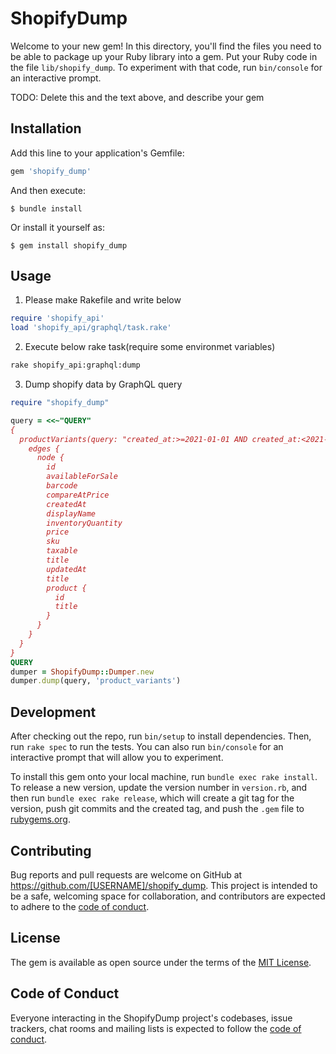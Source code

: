 # ShopifyDump

Welcome to your new gem! In this directory, you'll find the files you need to be able to package up your Ruby library into a gem. Put your Ruby code in the file `lib/shopify_dump`. To experiment with that code, run `bin/console` for an interactive prompt.

TODO: Delete this and the text above, and describe your gem

## Installation

Add this line to your application's Gemfile:

```ruby
gem 'shopify_dump'
```

And then execute:

    $ bundle install

Or install it yourself as:

    $ gem install shopify_dump

## Usage

1. Please make Rakefile and write below
```ruby
require 'shopify_api'
load 'shopify_api/graphql/task.rake'
```
2. Execute below rake task(require some environmet variables)
```sh
rake shopify_api:graphql:dump
```
3. Dump shopify data by GraphQL query
```ruby
require "shopify_dump"

query = <<~"QUERY"
{
  productVariants(query: "created_at:>=2021-01-01 AND created_at:<2021-04-01") {
    edges {
      node {
        id
        availableForSale
        barcode
        compareAtPrice
        createdAt
        displayName
        inventoryQuantity
        price
        sku
        taxable
        title
        updatedAt
        title
        product {
          id
          title
        }
      }
    }
  }
}
QUERY
dumper = ShopifyDump::Dumper.new
dumper.dump(query, 'product_variants')
```

## Development

After checking out the repo, run `bin/setup` to install dependencies. Then, run `rake spec` to run the tests. You can also run `bin/console` for an interactive prompt that will allow you to experiment.

To install this gem onto your local machine, run `bundle exec rake install`. To release a new version, update the version number in `version.rb`, and then run `bundle exec rake release`, which will create a git tag for the version, push git commits and the created tag, and push the `.gem` file to [rubygems.org](https://rubygems.org).

## Contributing

Bug reports and pull requests are welcome on GitHub at https://github.com/[USERNAME]/shopify_dump. This project is intended to be a safe, welcoming space for collaboration, and contributors are expected to adhere to the [code of conduct](https://github.com/[USERNAME]/shopify_dump/blob/master/CODE_OF_CONDUCT.md).

## License

The gem is available as open source under the terms of the [MIT License](https://opensource.org/licenses/MIT).

## Code of Conduct

Everyone interacting in the ShopifyDump project's codebases, issue trackers, chat rooms and mailing lists is expected to follow the [code of conduct](https://github.com/[USERNAME]/shopify_dump/blob/master/CODE_OF_CONDUCT.md).
